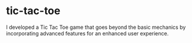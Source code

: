 # tic-tac-toe
I developed a Tic Tac Toe game that goes beyond the basic mechanics by incorporating advanced features for an enhanced user experience. 
